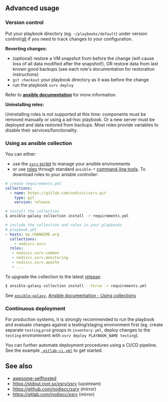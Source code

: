 ## Advanced usage

### Version control

Put your playbook directory (eg. `~/playbooks/default`) under version control/[git](https://stdout.root.sx/?searchtags=git+doc) if you need to track changes to your configuration.

**Reverting changes:**

- (optional) restore a VM snapshot from before the change (will cause loss of all data modified after the snapshot!), OR restore data from last known good backups (see each role's documentation for restoration instructions)
- `git checkout` your playbook directory as it was before the change
- run the playbook `xsrv deploy`

Refer to **[ansible documentation](https://docs.ansible.com/)** for more information.

**Uninstalling roles:**

Uninstalling roles is not supported at this time: components must be removed manually or using a ad-hoc playbook. Or a new server must be deployed and data restored from backups. Most roles provide variables to disable their services/functionality.


### Using as ansible collection

You can either:
- use the [`xsrv` script](usage.md#command-line-usage) to manage your ansible environments
- or use [roles](index.md#roles) through standard `ansible-*` [command-line tools](https://docs.ansible.com/ansible/latest/user_guide/command_line_tools.html). To download roles to your anisble controller:

```yaml
# create requirements.yml
collections:
  - name: https://gitlab.com/nodiscc/xsrv.git
    type: git
    version: release
```

```bash
# install the collection
$ ansible-galaxy collection install -r requirements.yml
```

```yaml
# include the collection and roles in your playbooks
# playbook.yml
- hosts: my.CHANGEME.org
  collections:
    - nodiscc.xsrv
  roles:
   - nodiscc.xsrv.common
   - nodiscc.xsrv.monitoring
   - nodiscc.xsrv.apache
   - ...
```

To upgrade the collection to the latest [release](https://gitlab.com/nodiscc/xsrv/-/blob/master/CHANGELOG.md):

```bash
$ ansible-galaxy collection install --force -r requirements.yml
```

See [`ansible-galaxy`](https://docs.ansible.com/ansible/latest/cli/ansible-galaxy.html), [Ansible documentation - Using collections](https://docs.ansible.com/ansible/latest/user_guide/collections_using.html)


### Continuous deployment

For production systems, it is strongly recommended to run the playbook and evaluate changes against a testing/staging environment first (eg. create separate `testing`,`prod` groups in `inventory.yml`, deploy changes to the `testing` environmnent with `xsrv deploy PLAYBOOK_NAME testing`). 

You can further automate deployment procedures using a CI/CD pipeline. See the example [`.gitlab-ci.yml`](https://gitlab.com/nodiscc/xsrv/-/blob/master/playbooks/xsrv/.gitlab-ci.yml) to get started.


## See also

- [awesome-selfhosted](https://github.com/awesome-selfhosted/awesome-selfhosted)
- <https://stdout.root.sx/xsrv/xsrv> (upstream)
- <https://github.com/nodiscc/xsrv> (mirror)
- <https://gitlab.com/nodiscc/xsrv> (mirror)

